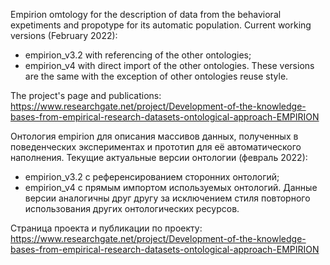 Empirion omtology for the description of data from the behavioral expetiments and propotype for its automatic population.
Current working versions (February 2022):
- empirion_v3.2 with referencing of the other ontologies;
- empirion_v4 with direct import of the other ontologies.
These versions are the same with the exception of other ontologies reuse style.

The project's page and publications: https://www.researchgate.net/project/Development-of-the-knowledge-bases-from-empirical-research-datasets-ontological-approach-EMPIRION


Онтология empirion для описания массивов данных, полученных в поведенческих экспериментах и прототип для её автоматического наполнения.
Текущие актуальные версии онтологии (февраль 2022):
- empirion_v3.2 с референсированием сторонних онтологий;
- empirion_v4 с прямым импортом используемых онтологий.
Данные версии аналогичны друг другу за исключением стиля повторного использования других онтологических ресурсов.

Страница проекта и публикации по проекту: https://www.researchgate.net/project/Development-of-the-knowledge-bases-from-empirical-research-datasets-ontological-approach-EMPIRION
